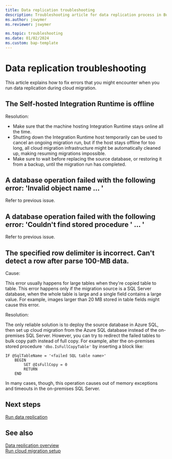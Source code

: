 ```yaml
---
title: Data replication troubleshooting
description: Troubleshooting article for data replication process in Business Central cloud migration
ms.author: jswymer 
ms.reviewer: jswymer 

ms.topic: troubleshooting 
ms.date: 01/02/2024
ms.custom: bap-template
---
```


# Data replication troubleshooting

This article explains how to fix errors that you might encounter when you run data replication during cloud migration.

## The Self-hosted Integration Runtime is offline

Resolution:

- Make sure that the machine hosting Integration Runtime stays online all the time.
- Shutting down the Integration Runtime host temporarily can be used to cancel an ongoing migration run, but if the host stays offline for too long, all cloud migration infrastructure might be automatically cleaned up, making resuming migrations impossible.
- Make sure to wait before replacing the source database, or restoring it from a backup, until the migration run has completed.

## A database operation failed with the following error: 'Invalid object name … '

Refer to previous issue.

## A database operation failed with the following error: 'Couldn't find stored procedure ' … '

Refer to previous issue.

## The specified row delimiter is incorrect. Can't detect a row after parse 100-MB data.

Cause:

This error usually happens for large tables when they're copied table to table. This error happens only if the migration source is a SQL Server database, when the whole table is large and a single field contains a large value. For example, images larger than 20 MB stored in table fields might cause this error.

Resolution:

The only reliable solution is to deploy the source database in Azure SQL, then set up cloud migration from the Azure SQL database instead of the on-premises SQL Server. However, you can try to redirect the failed tables to bulk copy path instead of full copy. For example, alter the on-premises stored procedure `'dbo.IsFullCopyTable'` by inserting a block like:

```sgl
IF @SqlTableName = '<failed SQL table name>'
    BEGIN
        SET @IsFullCopy = 0
        RETURN
    END
```

In many cases, though, this operation causes out of memory exceptions and timeouts in the on-premises SQL Server.

## Next steps

[Run data replication](migrate-data-replication-run.md)  

## See also

[Data replication overview](migration-data-replication.md)  
[Run cloud migration setup](migration-setup.md)  